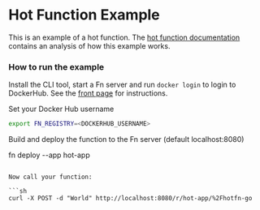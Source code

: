 # Hot Function Example

This is an example of a hot function. The [hot function documentation](/docs/hot-functions.md) contains an analysis of how this example works.

### How to run the example

Install the CLI tool, start a Fn server and run `docker login` to login to DockerHub. See the [front page](README.md) for instructions. 

Set your Docker Hub username 

```sh
export FN_REGISTRY=<DOCKERHUB_USERNAME>
```

Build and deploy the function to the Fn server (default localhost:8080)

fn deploy --app hot-app
```

Now call your function:

```sh
curl -X POST -d "World" http://localhost:8080/r/hot-app/%2Fhotfn-go
```
